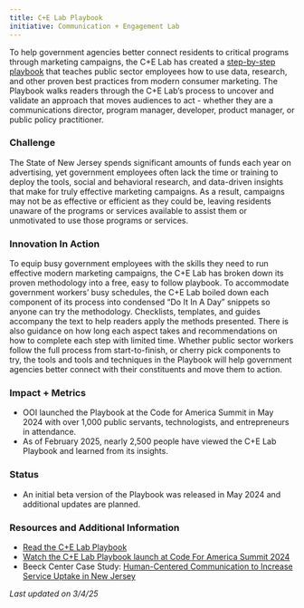 ```yaml
---
title: C+E Lab Playbook
initiative: Communication + Engagement Lab
---
```


To help government agencies better connect residents to critical programs through marketing campaigns, the C+E Lab has created a [step-by-step playbook](/cel-playbook/) that teaches public sector employees how to use data, research, and other proven best practices from modern consumer marketing. The Playbook walks readers through the C+E Lab’s process to uncover and validate an approach that moves audiences to act \- whether they are a communications director, program manager, developer, product manager, or public policy practitioner. 

### Challenge

The State of New Jersey spends significant amounts of funds each year on advertising, yet government employees often lack the time or training to deploy the tools, social and behavioral research, and data-driven insights that make for truly effective marketing campaigns. As a result, campaigns may not be as effective or efficient as they could be, leaving residents unaware of the programs or services available to assist them or unmotivated to use those programs or services. 

### Innovation In Action

To equip busy government employees with the skills they need to run effective modern marketing campaigns, the C+E Lab has broken down its proven methodology into a free, easy to follow playbook. To accommodate government workers’ busy schedules, the C+E Lab boiled down each component of its process into condensed “Do It In A Day” snippets so anyone can try the methodology. Checklists, templates, and guides accompany the text to help readers apply the methods presented. There is also guidance on how long each aspect takes and recommendations on how to complete each step with limited time. Whether public sector workers follow the full process from start-to-finish, or cherry pick components to try, the tools and tools and techniques in the Playbook will help government agencies better connect with their constituents and move them to action.

### Impact \+ Metrics

* OOI launched the Playbook at the Code for America Summit in May 2024 with over 1,000 public servants, technologists, and entrepreneurs in attendance.   
* As of February 2025, nearly 2,500 people have viewed the C+E Lab Playbook and learned from its insights.

### Status

* An initial beta version of the Playbook was released in May 2024 and additional updates are planned. 

### Resources and Additional Information

* [Read the C+E Lab Playbook](/cel-playbook/)  
* [Watch the C+E Lab Playbook launch at Code For America Summit 2024](https://www.youtube.com/watch?v=oVcmgfU6lS4)  
* Beeck Center Case Study: [Human-Centered Communication to Increase Service Uptake in New Jersey](https://beeckcenter.georgetown.edu/wp-content/uploads/2024/09/DSN-Spotlight_NJ-CE_v3.pdf)

*Last updated on 3/4/25*
